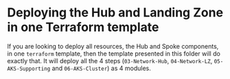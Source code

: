 # Deploying the Hub and Landing Zone in one Terraform template

If you are looking to deploy all resources, the Hub and Spoke components, in one `terraform` template, then the template presented in this folder will do exactly that. It will deploy all the 4 steps (`03-Network-Hub`, `04-Network-LZ`, `05-AKS-Supporting` and `06-AKS-Cluster`) as 4 modules. 
